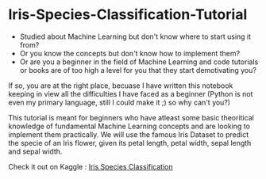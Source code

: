 # Iris-Species-Classification-Tutorial
* Studied about Machine Learning but don't know where to start using it from?
* Or you know the concepts but don't know how to implement them?
* Or are you a beginner in the field of Machine Learning and code tutorials or books are of too high a level for you that they start demotivating you?

If so, you are at the right place, becuase I have written this notebook keeping in view all the difficulties I have faced as a beginner (Python is not even my primary language, still I could make it ;) so why can't you?)

This tutorial is meant for beginners who have atleast some basic theoritical knowledge of fundamental Machine Learning concepts and are looking to implement them practically. We will use the famous Iris Dataset to predict the specie of an Iris flower, given its petal length, petal width, sepal length and sepal width.

Check it out on Kaggle : [Iris Species Classification](https://www.kaggle.com/aatmikjain/iris-species-classification)

